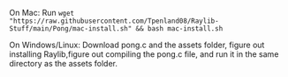 On Mac: Run ```wget "https://raw.githubusercontent.com/Tpenland08/Raylib-Stuff/main/Pong/mac-install.sh" && bash mac-install.sh```

On Windows/Linux: Download pong.c and the assets folder, figure out installing Raylib,figure out compiling the pong.c file, and run it in the same directory as the assets folder.
